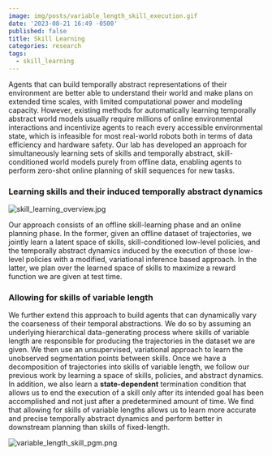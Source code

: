 ```yaml
---
image: img/posts/variable_length_skill_execution.gif
date: '2023-08-21 16:49 -0500'
published: false
title: Skill Learning
categories: research
tags:
  - skill_learning
---
```

Agents that can build temporally abstract representations of their environment are better able
to understand their world and make plans on extended time scales, with limited computational
power and modeling capacity. However, existing
methods for automatically learning temporally
abstract world models usually require millions
of online environmental interactions and incentivize agents to reach every accessible environmental state, which is infeasible for most real-world robots both in terms of data efficiency and
hardware safety. Our lab has developed an approach for simultaneously learning sets of skills
and temporally abstract, skill-conditioned world
models purely from offline data, enabling agents
to perform zero-shot online planning of skill sequences for new tasks.

### Learning skills and their induced temporally abstract dynamics

![skill_learning_overview.jpg]({{site.baseurl}}/img/posts/skill_learning_overview.jpg)

Our approach consists of an offline skill-learning phase and an online planning phase. In the former, given an offline dataset of trajectories, we jointly learn a latent space of skills, skill-conditioned low-level policies, and the temporally abstract dynamics induced by the execution of those low-level policies with a modified, variational inference based approach. In the latter, we plan over the learned space of skills to maximize a reward function we are given at test time.

### Allowing for skills of variable length

We further extend this approach to build agents that can dynamically vary the coarseness of their temporal abstractions. We do so by assuming an underlying hierarchical data-generating process where skills of variable length are responsible for producing the trajectories in the dataset we are given. We then use an unsupervised, variational approach to learn the unobserved segmentation points between skills. Once we have a decomposition of trajectories into skills of variable length, we follow our previous work by learning a space of skills, policies, and abstract dynamics. In addition, we also learn a __state-dependent__ termination condition that allows us to end the execution of a skill only after its intended goal has been accomplished and not just after a predetermined amount of time. We find that allowing for skills of variable lengths allows us to learn more accurate and precise temporally abstract dynamics and perform better in downstream planning than skills of fixed-length.

![variable_length_skill_pgm.png]({{site.baseurl}}/img/posts/variable_length_skill_pgm.png)
